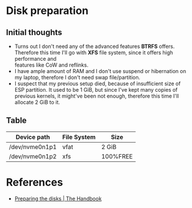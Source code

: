 # Disk preparation
## Initial thoughts
* Turns out I don't need any of the advanced features **BTRFS** offers.
Therefore this time I'll go with **XFS** file system, since it offers high performance and  
features like CoW and reflinks.
* I have ample amount of RAM and I don't use suspend or hibernation on my laptop, therefore I don't need swap file/partition.
* I suspect that my previous setup died, because of insufficient size of ESP partition. It used to be 1 GiB, but
since I've kept many copies of previous kernels, it might've been not enough, therefore this time I'll allocate 2 GiB to it.

## Table
| Device path       | File System | Size     |
|-------------------|-------------|----------|
| /dev/nvme0n1p1    | vfat        | 2 GiB    |
| /dev/nvme0n1p2    | xfs         | 100%FREE |


# References
* [Preparing the disks | The Handbook](https://wiki.gentoo.org/wiki/Handbook:AMD64/Installation/Disks)

